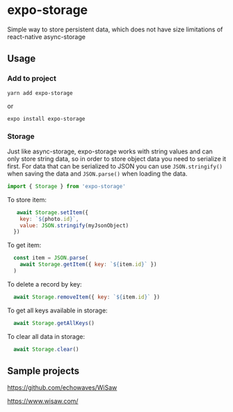 # expo-storage
Simple way to store persistent data, which does not have size limitations of react-native async-storage

## Usage
### Add to project
```
yarn add expo-storage
```
or
```
expo install expo-storage
```

### Storage
Just like async-storage, expo-storage works with string values and can only store string data, so in order to store object data you need to serialize it first. For data that can be serialized to JSON you can use ```JSON.stringify()``` when saving the data and ```JSON.parse()``` when loading the data.


```JavaScript
import { Storage } from 'expo-storage'
```

To store item:

```JavaScript
   await Storage.setItem({
    key: `${photo.id}`,
    value: JSON.stringify(myJsonObject)
  })
```

To get item:
```JavaScript
  const item = JSON.parse(
    await Storage.getItem({ key: `${item.id}` })
  )
```

To delete a record by key:
```JavaScript
  await Storage.removeItem({ key: `${item.id}` })  
```

To get all keys available in storage:
```JavaScript
  await Storage.getAllKeys()  
```

To clear all data in storage:
```JavaScript
  await Storage.clear()  
```


## Sample projects
https://github.com/echowaves/WiSaw

https://www.wisaw.com/
